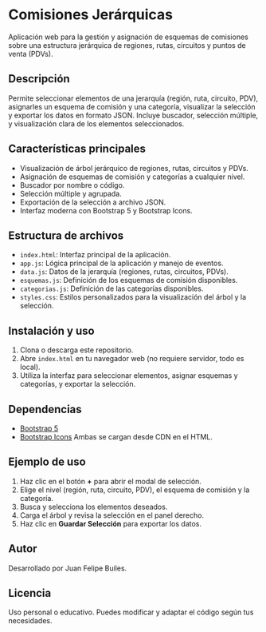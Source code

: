 
# Comisiones Jerárquicas

Aplicación web para la gestión y asignación de esquemas de comisiones sobre una estructura jerárquica de regiones, rutas, circuitos y puntos de venta (PDVs).

## Descripción
Permite seleccionar elementos de una jerarquía (región, ruta, circuito, PDV), asignarles un esquema de comisión y una categoría, visualizar la selección y exportar los datos en formato JSON. Incluye buscador, selección múltiple, y visualización clara de los elementos seleccionados.

## Características principales
- Visualización de árbol jerárquico de regiones, rutas, circuitos y PDVs.
- Asignación de esquemas de comisión y categorías a cualquier nivel.
- Buscador por nombre o código.
- Selección múltiple y agrupada.
- Exportación de la selección a archivo JSON.
- Interfaz moderna con Bootstrap 5 y Bootstrap Icons.

## Estructura de archivos
- `index.html`: Interfaz principal de la aplicación.
- `app.js`: Lógica principal de la aplicación y manejo de eventos.
- `data.js`: Datos de la jerarquía (regiones, rutas, circuitos, PDVs).
- `esquemas.js`: Definición de los esquemas de comisión disponibles.
- `categorias.js`: Definición de las categorías disponibles.
- `styles.css`: Estilos personalizados para la visualización del árbol y la selección.

## Instalación y uso
1. Clona o descarga este repositorio.
2. Abre `index.html` en tu navegador web (no requiere servidor, todo es local).
3. Utiliza la interfaz para seleccionar elementos, asignar esquemas y categorías, y exportar la selección.

## Dependencias
- [Bootstrap 5](https://getbootstrap.com/)
- [Bootstrap Icons](https://icons.getbootstrap.com/)
Ambas se cargan desde CDN en el HTML.

## Ejemplo de uso
1. Haz clic en el botón **+** para abrir el modal de selección.
2. Elige el nivel (región, ruta, circuito, PDV), el esquema de comisión y la categoría.
3. Busca y selecciona los elementos deseados.
4. Carga el árbol y revisa la selección en el panel derecho.
5. Haz clic en **Guardar Selección** para exportar los datos.

## Autor
Desarrollado por Juan Felipe Builes.

## Licencia
Uso personal o educativo. Puedes modificar y adaptar el código según tus necesidades.

